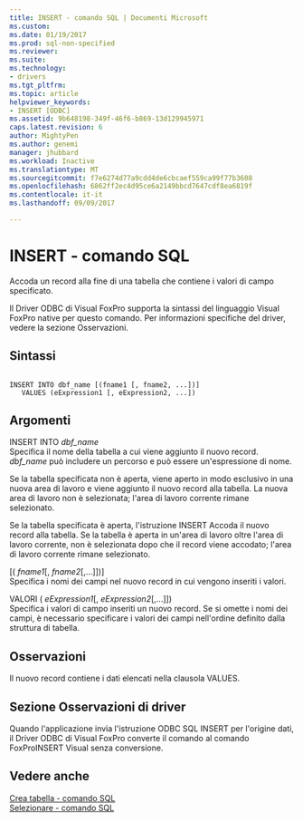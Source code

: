 ```yaml
---
title: INSERT - comando SQL | Documenti Microsoft
ms.custom: 
ms.date: 01/19/2017
ms.prod: sql-non-specified
ms.reviewer: 
ms.suite: 
ms.technology:
- drivers
ms.tgt_pltfrm: 
ms.topic: article
helpviewer_keywords:
- INSERT [ODBC]
ms.assetid: 9b648198-349f-46f6-b869-13d129945971
caps.latest.revision: 6
author: MightyPen
ms.author: genemi
manager: jhubbard
ms.workload: Inactive
ms.translationtype: MT
ms.sourcegitcommit: f7e6274d77a9cdd4de6cbcaef559ca99f77b3608
ms.openlocfilehash: 6862ff2ec4d95ce6a2149bbcd7647cdf8ea6819f
ms.contentlocale: it-it
ms.lasthandoff: 09/09/2017

---
```

# <a name="insert---sql-command"></a>INSERT - comando SQL
Accoda un record alla fine di una tabella che contiene i valori di campo specificato.  
  
 Il Driver ODBC di Visual FoxPro supporta la sintassi del linguaggio Visual FoxPro native per questo comando. Per informazioni specifiche del driver, vedere la sezione Osservazioni.  
  
## <a name="syntax"></a>Sintassi  
  
```  
  
INSERT INTO dbf_name [(fname1 [, fname2, ...])]  
   VALUES (eExpression1 [, eExpression2, ...])  
```  
  
## <a name="arguments"></a>Argomenti  
 INSERT INTO *dbf_name*  
 Specifica il nome della tabella a cui viene aggiunto il nuovo record. *dbf_name* può includere un percorso e può essere un'espressione di nome.  
  
 Se la tabella specificata non è aperta, viene aperto in modo esclusivo in una nuova area di lavoro e viene aggiunto il nuovo record alla tabella. La nuova area di lavoro non è selezionata; l'area di lavoro corrente rimane selezionato.  
  
 Se la tabella specificata è aperta, l'istruzione INSERT Accoda il nuovo record alla tabella. Se la tabella è aperta in un'area di lavoro oltre l'area di lavoro corrente, non è selezionata dopo che il record viene accodato; l'area di lavoro corrente rimane selezionato.  
  
 [( *fname1*[, *fname2*[,...]])]  
 Specifica i nomi dei campi nel nuovo record in cui vengono inseriti i valori.  
  
 VALORI ( *eExpression1*[, *eExpression2*[,...]])  
 Specifica i valori di campo inseriti un nuovo record. Se si omette i nomi dei campi, è necessario specificare i valori dei campi nell'ordine definito dalla struttura di tabella.  
  
## <a name="remarks"></a>Osservazioni  
 Il nuovo record contiene i dati elencati nella clausola VALUES.  
  
## <a name="driver-remarks"></a>Sezione Osservazioni di driver  
 Quando l'applicazione invia l'istruzione ODBC SQL INSERT per l'origine dati, il Driver ODBC di Visual FoxPro converte il comando al comando FoxProINSERT Visual senza conversione.  
  
## <a name="see-also"></a>Vedere anche  
 [Crea tabella - comando SQL](../../odbc/microsoft/create-table-sql-command.md)   
 [Selezionare - comando SQL](../../odbc/microsoft/select-sql-command.md)

